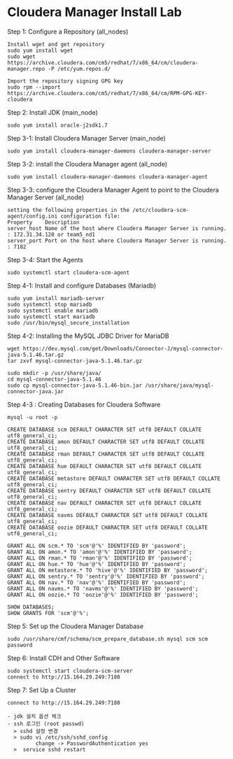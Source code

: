 # Cloudera Manager Install Lab

Step 1: Configure a Repository (all_nodes)
```
Install wget and get repository
sudo yum install wget
sudo wget https://archive.cloudera.com/cm5/redhat/7/x86_64/cm/cloudera-manager.repo -P /etc/yum.repos.d/
          
Import the repository signing GPG key
sudo rpm --import https://archive.cloudera.com/cm5/redhat/7/x86_64/cm/RPM-GPG-KEY-cloudera
```

Step 2: Install JDK  (main_node)
```
sudo yum install oracle-j2sdk1.7
```

Step 3-1: Install Cloudera Manager Server (main_node)
```
sudo yum install cloudera-manager-daemons cloudera-manager-server
```

Step 3-2: install the Cloudera Manager agent (all_node)
```
sudo yum install cloudera-manager-daemons cloudera-manager-agent
```

Step 3-3: configure the Cloudera Manager Agent to point to the Cloudera Manager Server (all_node)
```
setting the following properties in the /etc/cloudera-scm-agent/config.ini configuration file:
Property	Description
server_host	Name of the host where Cloudera Manager Server is running.  : 172.31.34.120 or team5_nd1
server_port	Port on the host where Cloudera Manager Server is running.  : 7182
```

Step 3-4: Start the Agents
```
sudo systemctl start cloudera-scm-agent
```

Step 4-1: Install and configure Databases (Mariadb)
```
sudo yum install mariadb-server
sudo systemctl stop mariadb
sudo systemctl enable mariadb
sudo systemctl start mariadb
sudo /usr/bin/mysql_secure_installation
```

Step 4-2: Installing the MySQL JDBC Driver for MariaDB
```
wget https://dev.mysql.com/get/Downloads/Connector-J/mysql-connector-java-5.1.46.tar.gz
tar zxvf mysql-connector-java-5.1.46.tar.gz

sudo mkdir -p /usr/share/java/
cd mysql-connector-java-5.1.46
sudo cp mysql-connector-java-5.1.46-bin.jar /usr/share/java/mysql-connector-java.jar
```

Step 4-3 : Creating Databases for Cloudera Software
```
mysql -u root -p

CREATE DATABASE scm DEFAULT CHARACTER SET utf8 DEFAULT COLLATE utf8_general_ci;
CREATE DATABASE amon DEFAULT CHARACTER SET utf8 DEFAULT COLLATE utf8_general_ci;
CREATE DATABASE rman DEFAULT CHARACTER SET utf8 DEFAULT COLLATE utf8_general_ci;
CREATE DATABASE hue DEFAULT CHARACTER SET utf8 DEFAULT COLLATE utf8_general_ci;
CREATE DATABASE metastore DEFAULT CHARACTER SET utf8 DEFAULT COLLATE utf8_general_ci;
CREATE DATABASE sentry DEFAULT CHARACTER SET utf8 DEFAULT COLLATE utf8_general_ci;
CREATE DATABASE nav DEFAULT CHARACTER SET utf8 DEFAULT COLLATE utf8_general_ci;
CREATE DATABASE navms DEFAULT CHARACTER SET utf8 DEFAULT COLLATE utf8_general_ci;
CREATE DATABASE oozie DEFAULT CHARACTER SET utf8 DEFAULT COLLATE utf8_general_ci;

GRANT ALL ON scm.* TO 'scm'@'%' IDENTIFIED BY 'password';
GRANT ALL ON amon.* TO 'amon'@'%' IDENTIFIED BY 'password';
GRANT ALL ON rman.* TO 'rman'@'%' IDENTIFIED BY 'password';
GRANT ALL ON hue.* TO 'hue'@'%' IDENTIFIED BY 'password';
GRANT ALL ON metastore.* TO 'hive'@'%' IDENTIFIED BY 'password';
GRANT ALL ON sentry.* TO 'sentry'@'%' IDENTIFIED BY 'password';
GRANT ALL ON nav.* TO 'nav'@'%' IDENTIFIED BY 'password';
GRANT ALL ON navms.* TO 'navms'@'%' IDENTIFIED BY 'password';
GRANT ALL ON oozie.* TO 'oozie'@'%' IDENTIFIED BY 'password';

SHOW DATABASES;
SHOW GRANTS FOR 'scm'@'%';

```

Step 5: Set up the Cloudera Manager Database
```
sudo /usr/share/cmf/schema/scm_prepare_database.sh mysql scm scm password
```

Step 6: Install CDH and Other Software
```
sudo systemctl start cloudera-scm-server
connect to http://15.164.29.249:7180
```

Step 7: Set Up a Cluster
```
connect to http://15.164.29.249:7180

- jdk 설치 옵션 체크
- ssh 로그인 (root passwd)
  > sshd 설정 변경
  > sudo vi /etc/ssh/sshd_config
         change -> PasswordAuthentication yes
  >  service sshd restart
```
